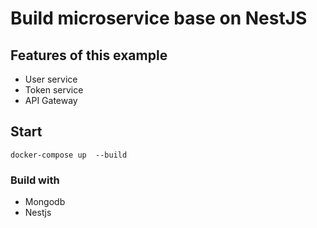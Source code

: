 # Build microservice base on NestJS
## Features of this example
- User service
- Token service
- API Gateway

## Start 
```
docker-compose up  --build
```

### Build with
- Mongodb
- Nestjs